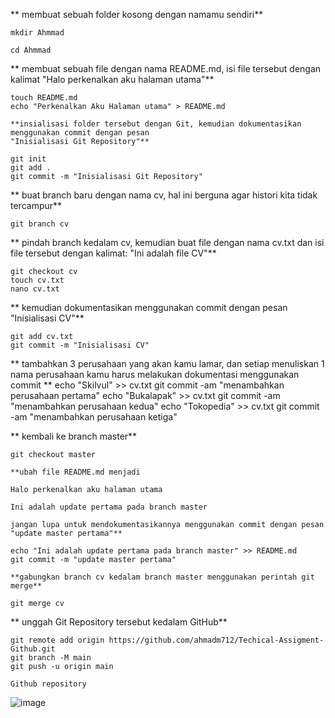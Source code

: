 

 **   membuat sebuah folder kosong dengan namamu sendiri**

    mkdir Ahmmad

    cd Ahmmad

 **   membuat sebuah file dengan nama README.md, isi file tersebut dengan kalimat
    "Halo perkenalkan aku halaman utama"**

    touch README.md
    echo "Perkenalkan Aku Halaman utama" > README.md

    **insialisasi folder tersebut dengan Git, kemudian dokumentasikan menggunakan commit dengan pesan
    "Inisialisasi Git Repository"**

    git init
    git add .
    git commit -m "Inisialisasi Git Repository"

   ** buat branch baru dengan nama cv, hal ini berguna agar histori kita tidak tercampur**

    git branch cv

   ** pindah branch kedalam cv, kemudian buat file dengan nama cv.txt dan isi file tersebut dengan kalimat:
    "Ini adalah file CV"**

    git checkout cv
    touch cv.txt
    nano cv.txt

   ** kemudian dokumentasikan menggunakan commit dengan pesan
    "Inisialisasi CV"**

    git add cv.txt
    git commit -m "Inisialisasi CV"

   ** tambahkan 3 perusahaan yang akan kamu lamar, dan setiap menuliskan 1 nama perusahaan kamu harus melakukan dokumentasi menggunakan commit
**
    echo "Skilvul" >> cv.txt
    git commit -am "menambahkan perusahaan pertama"
    echo "Bukalapak" >> cv.txt
    git commit -am "menambahkan perusahaan kedua"
    echo "Tokopedia" >> cv.txt
    git commit -am "menambahkan perusahaan ketiga"

   ** kembali ke branch master**

    git checkout master

    **ubah file README.md menjadi

    Halo perkenalkan aku halaman utama

    Ini adalah update pertama pada branch master

    jangan lupa untuk mendokumentasikannya menggunakan commit dengan pesan
    "update master pertama"**

    echo "Ini adalah update pertama pada branch master" >> README.md
    git commit -m "update master pertama"

    **gabungkan branch cv kedalam branch master menggunakan perintah git merge**

    git merge cv

   ** unggah Git Repository tersebut kedalam GitHub**

    git remote add origin https://github.com/ahmadm712/Techical-Assigment-Github.git
    git branch -M main
    git push -u origin main

    Github repository
    
    
    
    
   ![image](https://user-images.githubusercontent.com/66357389/134121005-dfb0c49d-91a0-4e8d-a4aa-c2b1861eacc5.PNG)

    
    
    
